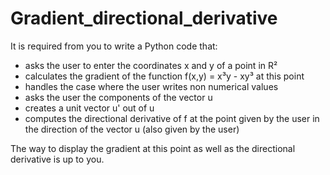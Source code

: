# Gradient_directional_derivative

It is required from you to write a Python code that:

- asks the user to enter the coordinates x and y of a point in R²
- calculates the gradient of the function f(x,y) = x³y - xy³ at this point
- handles the case where the user writes non numerical values
- asks the user the components of the vector u
- creates a unit vector u' out of u
- computes the directional derivative of f at the point given by the user in the direction of the vector u (also given by the user)


The way to display the gradient at this point as well as the directional derivative is up to you.
